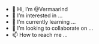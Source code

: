 - 👋 Hi, I’m @Vermaarind
- 👀 I’m interested in ...
- 🌱 I’m currently learning ...
- 💞️ I’m looking to collaborate on ...
- 📫 How to reach me ...

<!---
Vermaarind/Vermaarind is a ✨ special ✨ repository because its `README.md` (this file) appears on your GitHub profile.
You can click the Preview link to take a look at your changes.
--->
